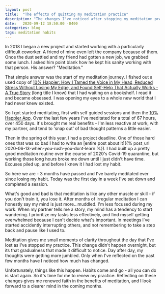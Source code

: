 ```yaml
---
layout: post
title:  "The effects of quitting my meditation practice"
description: "The changes I've noticed after stopping my meditation practice"
date:   2020-09-12 18:50:00 -0400
categories: blog
tags: meditation habits
---
```


In 2018 I began a new project and started working with a particularly difficult coworker.  A friend of mine even left the company because of them.  Once the dust settled and my friend had gotten a new job, we grabbed some lunch.  I asked him point blank how he kept his sanity working with that person.  His answer?  "Meditation."

That simple answer was the start of my meditation journey.  I fished out a used copy of [10% Happier: How I Tamed the Voice in My Head, Reduced Stress Without Losing My Edge, and Found Self-Help That Actually Works - A True Story](https://www.tenpercent.com/dan-harris-books) (long title I know) that I had waiting on a bookshelf.  I read it and became obsessed.  I was opening my eyes to a whole new world that I had never knew existed. 

So I got started meditating, first with self guided sessions and then the [10% Happier App](https://www.tenpercent.com/).  Over the last few years I've meditated for a total of 67 hours, over 450 days.  It's brought me real benefits - I'm less reactive at work, with my partner, and tend to 'snap out' of bad thought patterns a little easier.

Then in the spring of this year, I had a project deadline.  One of those hard ones that was so bad I had to write an [entire post about it]({% post_url 2020-06-13-when-you-rush-you-dont-learn %}).  I had built up a pretty good meditation routine over the course of 2020's Covid-19 quarantine, but working those long hours broke me down until I just didn't have time.  Excuses piled up, and before I knew it I had lost my habit.

So here we are - 3 months have passed and I've barely meditated ever since losing my habit.  Today was the first day in a week I've sat down and completed a session.

What's good and bad is that meditation is like any other muscle or skill - if you don't train it, you lose it.  After months of irregular meditation I can honestly say my mind is just more...muddled.  I'm less focused during my work.  When my partner tells me a story, my mind has a tendency to start wandering.  I prioritize my tasks less effectively, and find myself getting overwhelmed because I can't decide what's important.  In meetings I've started accidently interrupting others, and not remembering to take a step back and pause like I used to.

Meditation gives me small moments of clarity throughout the day that I've lost as I've stopped my practice.  This change didn't happen overnight, but its that gradualness that made it difficult to notice.  Day after day, my thoughts were getting more jumbled.  Only when I've reflected on the past few months have I noticed how much has changed.

Unfortunately, things like this happen.  Habits come and go - all you can do is start again.  So it's time for me to renew my practice.  Reflecting on these changes gives me renewed faith in the benefits of meditation, and I look forward to a clearer mind in the coming months.


